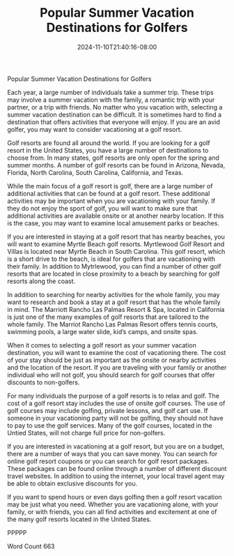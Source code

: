 ﻿---
title: "Popular Summer Vacation Destinations for Golfers"
date: 2024-11-10T21:40:16-08:00
description: "Summer Vacations Tips for Web Success"
featured_image: "/images/Summer Vacations.jpg"
tags: ["Summer Vacations"]
---

Popular Summer Vacation Destinations for Golfers

Each year, a large number of individuals take a summer trip.  These trips may involve a summer vacation with the family, a romantic trip with your partner, or a trip with friends.  No matter who you vacation with, selecting a summer vacation destination can be difficult.  It is sometimes hard to find a destination that offers activities that everyone will enjoy.  If you are an avid golfer, you may want to consider vacationing at a golf resort.  

Golf resorts are found all around the world.  If you are looking for a golf resort in the United States, you have a large number of destinations to choose from.  In many states, golf resorts are only open for the spring and summer months.  A number of golf resorts can be found in Arizona, Nevada, Florida, North Carolina, South Carolina, California, and Texas.  

While the main focus of a golf resort is golf, there are a large number of additional activities that can be found at a golf resort.  These additional activities may be important when you are vacationing with your family.  If they do not enjoy the sport of golf, you will want to make sure that additional activities are available onsite or at another nearby location.  If this is the case, you may want to examine local amusement parks or beaches.  

If you are interested in staying at a golf resort that has nearby beaches, you will want to examine Myrtle Beach golf resorts.  Myrtlewood Golf Resort and Villas is located near Myrtle Beach in South Carolina.  This golf resort, which is a short drive to the beach, is ideal for golfers that are vacationing with their family.  In addition to Mytrlewood, you can find a number of other golf resorts that are located in close proximity to a beach by searching for golf resorts along the coast.  

In addition to searching for nearby activities for the whole family, you may want to research and book a stay at a golf resort that has the whole family in mind.  The Marriott Rancho Las Palmas Resort & Spa, located in California is just one of the many examples of golf resorts that are tailored to the whole family.  The Marriot Rancho Las Palmas Resort offers tennis courts, swimming pools, a large water slide, kid’s camps, and onsite spas. 

When it comes to selecting a golf resort as your summer vacation destination, you will want to examine the cost of vacationing there.  The cost of your stay should be just as important as the onsite or nearby activities and the location of the resort.  If you are traveling with your family or another individual who will not golf, you should search for golf courses that offer discounts to non-golfers.

For many individuals the purpose of a golf resorts is to relax and golf.  The cost of a golf resort stay includes the use of onsite golf courses.  The use of golf courses may include golfing, private lessons, and golf cart use.  If someone in your vacationing party will not be golfing, they should not have to pay to use the golf services.  Many of the golf courses, located in the Untied States, will not charge full price for non-golfers.

If you are interested in vacationing at a golf resort, but you are on a budget, there are a number of ways that you can save money.  You can search for online golf resort coupons or you can search for golf resort packages.  These packages can be found online through a number of different discount travel websites.  In addition to using the internet, your local travel agent may be able to obtain exclusive discounts for you.  

If you want to spend hours or even days golfing then a golf resort vacation may be just what you need.  Whether you are vacationing alone, with your family, or with friends, you can all find activities and excitement at one of the many golf resorts located in the United States.   

PPPPP

Word Count 663

